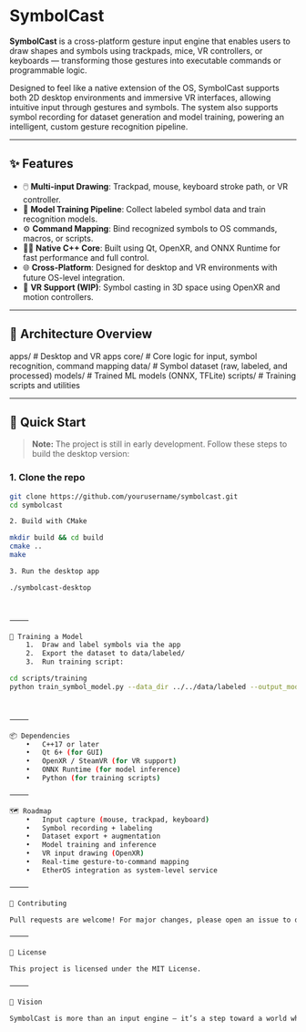 # SymbolCast

**SymbolCast** is a cross-platform gesture input engine that enables users to draw shapes and symbols using trackpads, mice, VR controllers, or keyboards — transforming those gestures into executable commands or programmable logic.

Designed to feel like a native extension of the OS, SymbolCast supports both 2D desktop environments and immersive VR interfaces, allowing intuitive input through gestures and symbols. The system also supports symbol recording for dataset generation and model training, powering an intelligent, custom gesture recognition pipeline.

---

## ✨ Features

- 🖱️ **Multi-input Drawing**: Trackpad, mouse, keyboard stroke path, or VR controller.
- 🧠 **Model Training Pipeline**: Collect labeled symbol data and train recognition models.
- ⚙️ **Command Mapping**: Bind recognized symbols to OS commands, macros, or scripts.
- 🧑‍💻 **Native C++ Core**: Built using Qt, OpenXR, and ONNX Runtime for fast performance and full control.
- 🌐 **Cross-Platform**: Designed for desktop and VR environments with future OS-level integration.
- 🔄 **VR Support (WIP)**: Symbol casting in 3D space using OpenXR and motion controllers.

---

## 🧱 Architecture Overview

apps/           # Desktop and VR apps
core/           # Core logic for input, symbol recognition, command mapping
data/           # Symbol dataset (raw, labeled, and processed)
models/         # Trained ML models (ONNX, TFLite)
scripts/        # Training scripts and utilities

---

## 🚀 Quick Start

> **Note:** The project is still in early development. Follow these steps to build the desktop version:

### 1. Clone the repo

```bash
git clone https://github.com/yourusername/symbolcast.git
cd symbolcast

2. Build with CMake

mkdir build && cd build
cmake ..
make

3. Run the desktop app

./symbolcast-desktop



⸻

🧪 Training a Model
	1.	Draw and label symbols via the app
	2.	Export the dataset to data/labeled/
	3.	Run training script:

cd scripts/training
python train_symbol_model.py --data_dir ../../data/labeled --output_model ../../models/symbolcast-v1.onnx



⸻

📦 Dependencies
	•	C++17 or later
	•	Qt 6+ (for GUI)
	•	OpenXR / SteamVR (for VR support)
	•	ONNX Runtime (for model inference)
	•	Python (for training scripts)

⸻

🗺️ Roadmap
	•	Input capture (mouse, trackpad, keyboard)
	•	Symbol recording + labeling
	•	Dataset export + augmentation
	•	Model training and inference
	•	VR input drawing (OpenXR)
	•	Real-time gesture-to-command mapping
	•	EtherOS integration as system-level service

⸻

🤝 Contributing

Pull requests are welcome! For major changes, please open an issue to discuss what you’d like to add or improve.

⸻

📜 License

This project is licensed under the MIT License.

⸻

🌌 Vision

SymbolCast is more than an input engine — it’s a step toward a world where users interact with their OS like spellcasters, using gestures, voice, and intention. Whether on a desktop or in virtual reality, SymbolCast reimagines computing as a symbolic dialogue between human and machine.
